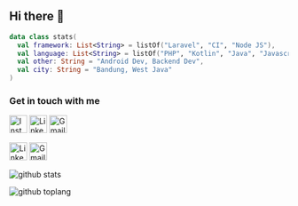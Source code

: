 ## Hi there 👋

```kotlin
data class stats(
  val framework: List<String> = listOf("Laravel", "CI", "Node JS"),
  val language: List<String> = listOf("PHP", "Kotlin", "Java", "Javascript"),
  val other: String = "Android Dev, Backend Dev",
  val city: String = "Bandung, West Java"
)
```

### Get in touch with me
<a href="https://www.instagram.com/indra.ndra26" target="_blank"><img src="https://img.shields.io/badge/-instagram-cd486b?style=for-the-badge&logo=instagram&logoColor=white" height="32px" alt="Instagram"></a>
<a href="https://www.linkedin.com/in/indra-yana" target="_blank"><img src="https://img.shields.io/badge/-LinkedIn-blue?style=for-the-badge&logo=linkedin&logoColor=white" height="32px" alt="LinkedIn"></a>
<a href="mailto:indra.ndra26@gmail.com" target="_blank"><img src="https://img.shields.io/badge/-Gmail-red?style=for-the-badge&logo=Gmail&logoColor=white" height="32px" alt="Gmail"></a>

[<img src="https://img.shields.io/badge/-LinkedIn-blue?style=for-the-badge&logo=linkedin&logoColor=white" height="32px" title="LinkedIn" alt="LinkedIn">](https://www.linkedin.com/in/indra-yana)
[<img src="https://img.shields.io/badge/-Gmail-red?style=for-the-badge&logo=Gmail&logoColor=white" height="32px" title="Gmail">](mailto:indra.ndra26@gmail.com)

![github stats](https://github-readme-stats.vercel.app/api?username=indra-yana&show_icons=true&theme=dark)

![github toplang](https://github-readme-stats.vercel.app/api/top-langs/?username=indra-yana&layout=compact&theme=dark)

<!--
**indra-yana/indra-yana** is a ✨ _special_ ✨ repository because its `README.md` (this file) appears on your GitHub profile.

Here are some ideas to get you started:

- 🔭 I’m currently working on ...
- 🌱 I’m currently learning ...
- 👯 I’m looking to collaborate on ...
- 🤔 I’m looking for help with ...
- 💬 Ask me about ...
- 📫 How to reach me: ...
- 😄 Pronouns: ...
- ⚡ Fun fact: ...
-->
